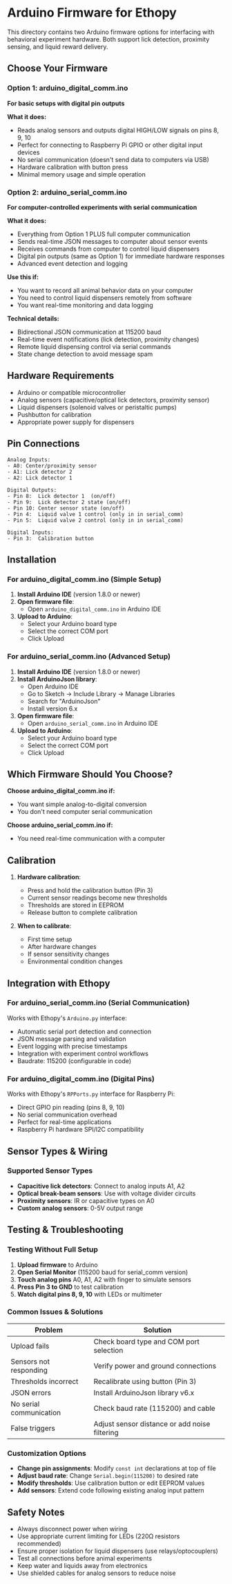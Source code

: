 # Arduino Firmware for Ethopy

This directory contains two Arduino firmware options for interfacing with behavioral experiment hardware. Both support lick detection, proximity sensing, and liquid reward delivery.

## Choose Your Firmware

### Option 1: arduino_digital_comm.ino
**For basic setups with digital pin outputs**

**What it does:** 
- Reads analog sensors and outputs digital HIGH/LOW signals on pins 8, 9, 10
- Perfect for connecting to Raspberry Pi GPIO or other digital input devices
- No serial communication (doesn't send data to computers via USB)
- Hardware calibration with button press
- Minimal memory usage and simple operation

### Option 2: arduino_serial_comm.ino  
**For computer-controlled experiments with serial communication**

**What it does:** 
- Everything from Option 1 PLUS full computer communication
- Sends real-time JSON messages to computer about sensor events
- Receives commands from computer to control liquid dispensers
- Digital pin outputs (same as Option 1) for immediate hardware responses
- Advanced event detection and logging

**Use this if:**
- You want to record all animal behavior data on your computer
- You need to control liquid dispensers remotely from software
- You want real-time monitoring and data logging

**Technical details:**
- Bidirectional JSON communication at 115200 baud
- Real-time event notifications (lick detection, proximity changes)
- Remote liquid dispensing control via serial commands
- State change detection to avoid message spam

## Hardware Requirements

- Arduino or compatible microcontroller
- Analog sensors (capacitive/optical lick detectors, proximity sensor)
- Liquid dispensers (solenoid valves or peristaltic pumps)
- Pushbutton for calibration
- Appropriate power supply for dispensers

## Pin Connections

```
Analog Inputs:
- A0: Center/proximity sensor
- A1: Lick detector 2  
- A2: Lick detector 1

Digital Outputs:
- Pin 8:  Lick detector 1  (on/off)
- Pin 9:  Lick detector 2 state (on/off)
- Pin 10: Center sensor state (on/off)
- Pin 4:  Liquid valve 1 control (only in in serial_comm)
- Pin 5:  Liquid valve 2 control (only in in serial_comm)

Digital Inputs:
- Pin 3:  Calibration button
```

## Installation

### For arduino_digital_comm.ino (Simple Setup)

1. **Install Arduino IDE** (version 1.8.0 or newer)
2. **Open firmware file**:
   - Open `arduino_digital_comm.ino` in Arduino IDE
3. **Upload to Arduino**:
   - Select your Arduino board type
   - Select the correct COM port
   - Click Upload

### For arduino_serial_comm.ino (Advanced Setup)

1. **Install Arduino IDE** (version 1.8.0 or newer)
2. **Install ArduinoJson library**:
   - Open Arduino IDE
   - Go to Sketch → Include Library → Manage Libraries
   - Search for "ArduinoJson"
   - Install version 6.x
3. **Open firmware file**:
   - Open `arduino_serial_comm.ino` in Arduino IDE
4. **Upload to Arduino**:
   - Select your Arduino board type
   - Select the correct COM port
   - Click Upload

## Which Firmware Should You Choose?

**Choose arduino_digital_comm.ino if:**
- You want simple analog-to-digital conversion
- You don't need computer serial communication

**Choose arduino_serial_comm.ino if:**
- You need real-time communication with a computer

## Calibration

1. **Hardware calibration**:
   - Press and hold the calibration button (Pin 3)
   - Current sensor readings become new thresholds
   - Thresholds are stored in EEPROM
   - Release button to complete calibration

2. **When to calibrate**:
   - First time setup
   - After hardware changes
   - If sensor sensitivity changes
   - Environmental condition changes


## Integration with Ethopy

### For arduino_serial_comm.ino (Serial Communication)
Works with Ethopy's `Arduino.py` interface:
- Automatic serial port detection and connection
- JSON message parsing and validation
- Event logging with precise timestamps
- Integration with experiment control workflows
- Baudrate: 115200 (configurable in code)

### For arduino_digital_comm.ino (Digital Pins)
Works with Ethopy's `RPPorts.py` interface for Raspberry Pi:
- Direct GPIO pin reading (pins 8, 9, 10)
- No serial communication overhead
- Perfect for real-time applications
- Raspberry Pi hardware SPI/I2C compatibility

## Sensor Types & Wiring

### Supported Sensor Types
- **Capacitive lick detectors**: Connect to analog inputs A1, A2
- **Optical break-beam sensors**: Use with voltage divider circuits
- **Proximity sensors**: IR or capacitive types on A0
- **Custom analog sensors**: 0-5V output range

## Testing & Troubleshooting

### Testing Without Full Setup
1. **Upload firmware** to Arduino
2. **Open Serial Monitor** (115200 baud for serial_comm version)
3. **Touch analog pins** A0, A1, A2 with finger to simulate sensors
4. **Press Pin 3 to GND** to test calibration
5. **Watch digital pins 8, 9, 10** with LEDs or multimeter

### Common Issues & Solutions
| Problem | Solution |
|---------|----------|
| Upload fails | Check board type and COM port selection |
| Sensors not responding | Verify power and ground connections |
| Thresholds incorrect | Recalibrate using button (Pin 3) |
| JSON errors | Install ArduinoJson library v6.x |
| No serial communication | Check baud rate (115200) and cable |
| False triggers | Adjust sensor distance or add noise filtering |

### Customization Options
- **Change pin assignments**: Modify `const int` declarations at top of file
- **Adjust baud rate**: Change `Serial.begin(115200)` to desired rate
- **Modify thresholds**: Use calibration button or edit EEPROM values
- **Add sensors**: Extend code following existing analog input pattern

## Safety Notes

- Always disconnect power when wiring
- Use appropriate current limiting for LEDs (220Ω resistors recommended)
- Ensure proper isolation for liquid dispensers (use relays/optocouplers)
- Test all connections before animal experiments
- Keep water and liquids away from electronics
- Use shielded cables for analog sensors to reduce noise
